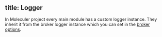 title: Logger
---
In Moleculer project every main module has a custom logger instance. They inherit it from the broker logger instance which you can set in the [broker options](broker.html#Constructor-options).

